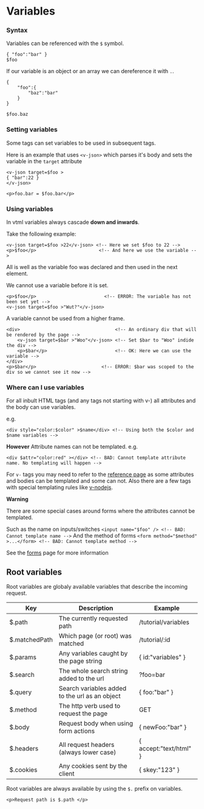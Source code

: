 # Variables

### Syntax

Variables can be referenced with the `$` symbol.
```
{ "foo":"bar" }
$foo
```

If our variable is an object or an array we can dereference it with `.`.
```
{
    "foo":{
        "baz":"bar"
    }
}

$foo.baz
```


### Setting variables

Some tags can set variables to be used in subsequent tags.

Here is an example that uses `<v-json>` which parses it's body and sets the variable in the `target` attribute
```
<v-json target=$foo >
{ "bar":22 }
</v-json>

<p>foo.bar = $foo.bar</p>
```


### Using variables

In vtml variables always cascade **down and inwards**.

Take the following example:

```
<v-json target=$foo >22</v-json> <!-- Here we set $foo to 22 -->
<p>$foo</p>                       <!-- And here we use the variable -->
```

All is well as the variable foo was declared and then used in the next element.


We cannot use a variable before it is set.
```
<p>$foo</p>                         <!-- ERROR: The variable has not been set yet -->
<v-json target=$foo >"Wut?"</v-json>
```


A variable cannot be used from a higher frame.
```
<div>                                   <!-- An ordinary div that will be rendered by the page -->
    <v-json target=$bar >"Woo"</v-json> <!-- Set $bar to "Woo" indide the div -->
    <p>$bar</p>                         <!-- OK: Here we can use the variable -->
</div>
<p>$bar</p>                        <!-- ERROR: $bar was scoped to the div so we cannot see it now -->
```


### Where can I use variables

For all inbult HTML tags (and any tags not starting with v-) all attributes and the body can use variables.

e.g.
```
<div style="color:$color" >$name</div> <!-- Using both the $color and $name variables -->
```

**However** Attribute names can not be templated.
e.g.
```
<div $attr="color:red" ></div> <!-- BAD: Cannot template attribute name. No templating will happen -->
```

For `v-` tags you may need to refer to the [reference page](/reference) as some attributes and bodies can be templated and some can not. Also there are a few tags with special templating rules like [v-nodejs](/reference#v-nodejs).


**Warning**

There are some special cases around forms where the attributes cannot be templated.

Such as the name on inputs/switches `<input name="$foo" /> <!-- BAD: Cannot template name -->`
And the method of forms `<form method="$method" >...</form> <!-- BAD: Cannot template method -->`

See the [forms](/tutorial/forms) page for more information


## Root variables

Root variables are globaly available variables that describe the incoming request.

| Key             | Description                                        | Example                 |
|-----------------|----------------------------------------------------|-------------------------|
| $.path          | The currently requested path                       | /tutorial/variables     |
| $.matchedPath   | Which page (or root) was matched                   | /tutorial/:id           |
| $.params        | Any variables caught by the page string            | { id:"variables" }      |
| $.search        | The whole search string added to the url           | ?foo=bar                |
| $.query         | Search variables added to the url as an object     | { foo:"bar" }           |
| $.method        | The http verb used to request the page             | GET                     |
| $.body          | Request body when using form actions               | { newFoo:"bar" }        |
| $.headers       | All request headers (always lower case)            | { accept:"text/html" }  |
| $.cookies       | Any cookies sent by the client                     | { skey:"123" }          |

Root variables are always available by using the `$.` prefix on variables.

```
<p>Request path is $.path </p>
```
